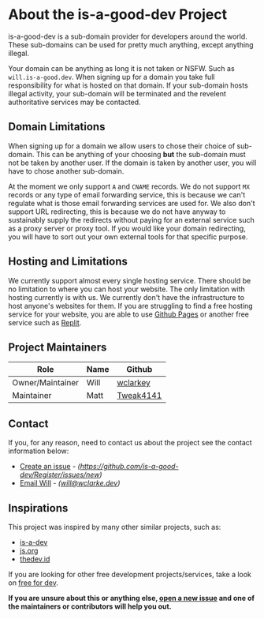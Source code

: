 # About the is-a-good-dev Project
is-a-good-dev is a sub-domain provider for developers around the world. These sub-domains can be used for pretty much anything, except anything illegal.

Your domain can be anything as long it is not taken or NSFW. Such as `will.is-a-good.dev`. 
When signing up for a domain you take full responsibility for what is hosted on that domain. If your sub-domain hosts illegal activity, your sub-domain will be terminated and the revelent authoritative services may be contacted. 

## Domain Limitations
When signing up for a domain we allow users to chose their choice of sub-domain. This can be anything of your choosing **but** the sub-domain must not be taken by another user. 
If the domain is taken by another user, you will have to chose another sub-domain. 

At the moment we only support `A` and `CNAME` records. We do not support `MX` records or any type of email forwarding service, this is because we can't regulate what is those email forwarding services are used for. 
We also don't support URL redirecting, this is because we do not have anyway to sustainably supply the redirects without paying for an external service such as a proxy server or proxy tool.
If you would like your domain redirecting, you will have to sort out your own external tools for that specific purpose. 

## Hosting and Limitations
We currently support almost every single hosting service. There should be no limitation to where you can host your website. 
The only limitation with hosting currently is with us. We currently don't have the infrastructure to host anyone's websites for them. If you are struggling to
find a free hosting service for your website, you are able to use [Github Pages](https://docs.github.com/en/pages/getting-started-with-github-pages/about-github-pages)
or another free service such as [Replit](https://replit.com).

 ## Project Maintainers
| **Role**             | **Name** | **Github**                                    |
|------------------|------|-------------------------------------------|
| Owner/Maintainer | Will | [wclarkey](https://github.com/wclarkey)   |
| Maintainer       | Matt | [Tweak4141](https://github.com/Tweak4141) |

## Contact
If you, for any reason, need to contact us about the project see the contact information below:
- [Create an issue](https://github.com/is-a-good-dev/Register/issues/new) - *(https://github.com/is-a-good-dev/Register/issues/new)*
- [Email Will](mailto:will@wclarke.dev) - *(will@wclarke.dev)*
 
## Inspirations
This project was inspired by many other similar projects, such as:
- [is-a-dev](https://github.com/is-a-dev/register)
- [js.org](https://github.com/js-org/js.org/)
- [thedev.id](https://github.com/fransallen/thedev.id)

If you are looking for other free development projects/services, take a look on [free for dev](https://free-for.dev/#/).

**If you are unsure about this or anything else, [open a new issue](https://github.com/is-a-good-dev/Register/issues/new) and one of the maintainers or contributors will help you out.**
